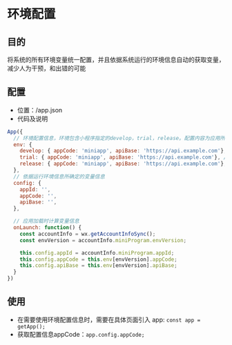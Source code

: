 # 环境配置



## 目的
将系统的所有环境变量统一配置，并且依据系统运行的环境信息自动的获取变量，减少人为干预，和出错的可能

## 配置

- 位置：/app.json
- 代码及说明
```javascript
App({
  // 环境配置信息，环境包含小程序指定的develop，trial，release。配置内容为应用所依赖的配置
  env: {
    develop: { appCode: 'miniapp', apiBase: 'https://api.example.com'}, // 开发版
    trial: { appCode: 'miniapp', apiBase: 'https://api.example.com'}, // 体验版
    release: { appCode: 'miniapp', apiBase: 'https://api.example.com'}, // 正式版
  },
  // 依据运行环境信息所确定的变量信息
  config: {
    appId: '',
    appCode: '',
    apiBase: '',
  },

  // 应用加载时计算变量信息
  onLaunch: function() {
    const accountInfo = wx.getAccountInfoSync();
    const envVersion = accountInfo.miniProgram.envVersion;

    this.config.appId = accountInfo.miniProgram.appId;
    this.config.appCode = this.env[envVersion].appCode;
    this.config.apiBase = this.env[envVersion].apiBase;
  }
})
```

## 使用
- 在需要使用环境配置信息时，需要在具体页面引入 app: `const app = getApp();`
- 获取配置信息appCode：`app.config.appCode;`